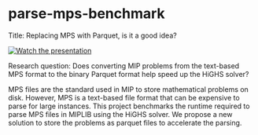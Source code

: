 # parse-mps-benchmark 

Title: Replacing MPS with Parquet, is it a good idea? 

[![Watch the presentation](https://img.youtube.com/vi/BQ9Mk00q-II/0.jpg)](https://youtu.be/BQ9Mk00q-II)

Research question: 
Does converting MIP problems from the text-based MPS format to the binary Parquet format help speed up the HiGHS solver? 

MPS files are the standard used in MIP to store mathematical problems on disk. 
However, MPS is a text-based file format that can be expensive to parse for large instances. 
This project benchmarks the runtime required to parse MPS files in MIPLIB using the HiGHS solver. 
We propose a new solution to store the problems as parquet files to accelerate the parsing. 